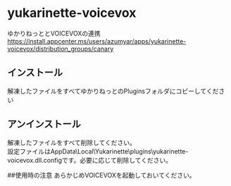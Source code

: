 # yukarinette-voicevox
ゆかりねっととVOICEVOXの連携
https://install.appcenter.ms/users/azumyar/apps/yukarinette-voicevox/distribution_groups/canary  

## インストール
解凍したファイルをすべてゆかりねっとのPluginsフォルダにコピーしてください

## アンインストール
解凍したファイルをすべて削除してください。  
設定ファイルはAppData\Local\Yukarinette\plugins\yukarinette-voicevox.dll.configです。必要に応じて削除してください。

##使用時の注意
あらかじめVOICEVOXを起動しておいてください。